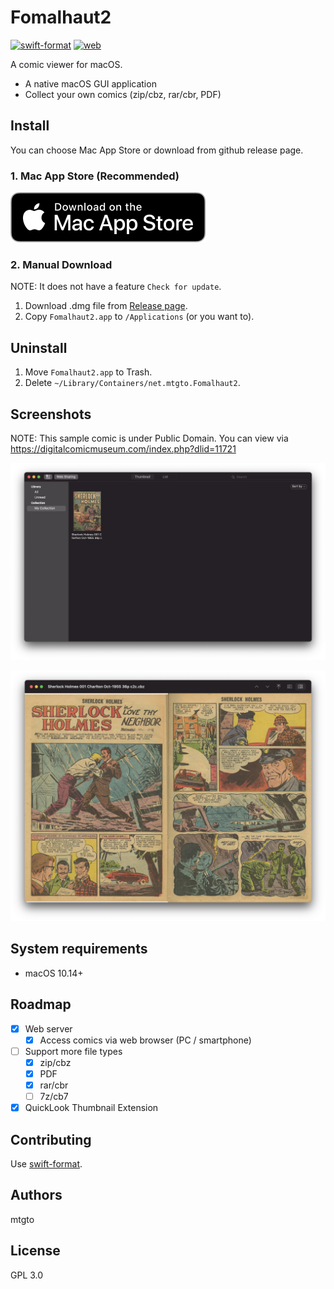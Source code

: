 Fomalhaut2
====
[![swift-format](https://github.com/mtgto/Fomalhaut2/workflows/swift-format/badge.svg)](https://github.com/mtgto/Fomalhaut2/actions?query=workflow%3Aswift-format)
[![web](https://github.com/mtgto/Fomalhaut2/workflows/web/badge.svg)](https://github.com/mtgto/Fomalhaut2/actions?query=workflow%3Aweb)

A comic viewer for macOS.

- A native macOS GUI application
- Collect your own comics (zip/cbz, rar/cbr, PDF)

## Install

You can choose Mac App Store or download from github release page.

### 1. Mac App Store (Recommended)

[![Download on the Mac App Store](https://github.com/mtgto/Fomalhaut2/blob/gh-pages/download-on-the-mac-app-store.svg)](https://apps.apple.com/us/app/fomalhaut2/id1546526588?mt=12)

### 2. Manual Download

NOTE: It does not have a feature `Check for update`.

1. Download .dmg file from [Release page](https://github.com/mtgto/Fomalhaut2/releases).
2. Copy `Fomalhaut2.app` to `/Applications` (or you want to).

## Uninstall

1. Move `Fomalhaut2.app` to Trash.
2. Delete `~/Library/Containers/net.mtgto.Fomalhaut2`.

## Screenshots

NOTE: This sample comic is under Public Domain. You can view via https://digitalcomicmuseum.com/index.php?dlid=11721

![Collection screenshot](https://github.com/mtgto/Fomalhaut2/blob/gh-pages/screenshot1.png)

![Viewer screenshot](https://github.com/mtgto/Fomalhaut2/blob/gh-pages/screenshot2.png)

## System requirements

- macOS 10.14+

## Roadmap

- [x] Web server
   - [x] Access comics via web browser (PC / smartphone)
- [ ] Support more file types
   - [x] zip/cbz
   - [x] PDF
   - [x] rar/cbr
   - [ ] 7z/cb7
- [x] QuickLook Thumbnail Extension

## Contributing

Use [swift-format](https://github.com/apple/swift-format).

## Authors

mtgto

## License

GPL 3.0
